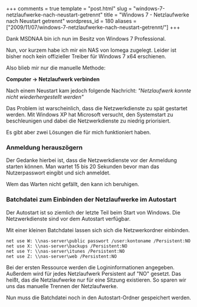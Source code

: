 +++
comments = true
template = "post.html"
slug = "windows-7-netzlaufwerke-nach-neustart-getrennt"
title = "Windows 7 - Netzlaufwerke nach Neustart getrennt"
wordpress_id = 180
aliases = ["2009/11/07/windows-7-netzlaufwerke-nach-neustart-getrennt/"]
+++

Dank MSDNAA bin ich nun im Besitz von Windows 7 Professional.

Nun, vor kurzem habe ich mir ein NAS von Iomega zugelegt. Leider ist bisher noch kein offizieller Treiber für Windows 7 x64 erschienen.

Also blieb mir nur die manuelle Methode:

**Computer -> Netzlaufwerk verbinden**

<!--[![Netzlaufwerk Verbinden](http://wpimages.phansch.de/2009/11/netzlaufwerk-verbinden-300x28.jpg)](http://wpimages.phansch.de/2009/11/netzlaufwerk-verbinden.jpg)-->

Nach einem Neustart kam jedoch folgende Nachricht:
_"Netzlaufwerk konnte nicht wiederhergestellt werden"_

Das Problem ist warscheinlich, dass die Netzwerkdienste zu spät gestartet werden. Mit Windows XP hat Microsoft versucht, den Systemstart zu beschleunigen und dabei die Netzwerkdienste zu niedrig priorisiert.

Es gibt aber zwei Lösungen die für mich funktioniert haben.


### Anmeldung herauszögern


Der Gedanke hierbei ist, dass die Netzwerkdienste vor der Anmeldung starten können. Man wartet 15 bis 20 Sekunden bevor man das Nutzerpasswort eingibt und sich anmeldet.

Wem das Warten nicht gefällt, den kann ich beruhigen.


### Batchdatei zum Einbinden der Netzlaufwerke im Autostart


Der Autostart ist so ziemlich der letzte Teil beim Start von Windows. Die Netzwerkdienste sind vor dem Autostart verfügbar.

Mit einer kleinen Batchdatei lassen sich sich die Netzwerkordner einbinden.

    
    net use W: \\nas-server\public passwort /user:kontoname /Persistent:NO
    net use X: \\nas-server\backups /Persistent:NO
    net use Y: \\nas-server\itunes /Persistent:NO
    net use Z: \\nas-server\web /Persistent:NO


Bei der ersten Ressource werden die Logininformationen angegeben.
Außerdem wird für jedes Netzlaufwerk Persistent auf "NO" gesetzt. Das heißt, das die Netzlaufwerke nur für eine Sitzung existieren. So sparen wir uns das manuelle Trennen der Netzlaufwerke.

Nun muss die Batchdatei noch in den Autostart-Ordner gespeichert werden.
